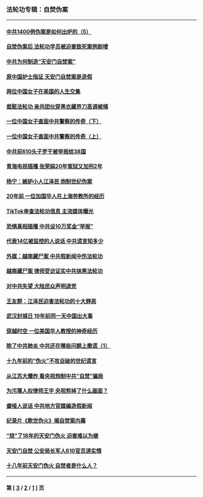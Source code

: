 ### 法轮功专辑：自焚伪案
---
#### [中共1400例伪案是如何出炉的（5）](../../pages/nf5562/n13226831.md?03300430) 
#### [自焚伪案后 法轮功学员被迫害致死案例剧增](../../pages/nf5562/n13190600.md?03300430) 
#### [中共为何制造“天安门自焚案”](../../pages/nf5562/n13183270.md?03300430) 
#### [原中国护士指证 天安门自焚案是造假](../../pages/nf5562/n13172289.md?03300430) 
#### [两位中国女子在美国的人生交集](../../pages/nf5562/n13156138.md?03300430) 
#### [栽赃法轮功 亲共团伙穿黑衣藏界刀高调被捕](../../pages/nf5562/n13073780.md?03300430) 
#### [一位中国女子直面中共警察的传奇（下）](../../pages/nf5562/n12989706.md?03300430) 
#### [一位中国女子直面中共警察的传奇（上）](../../pages/nf5562/n12985072.md?03300430) 
#### [中共前610头子罗干被举报给38国](../../pages/nf5562/n12975419.md?03300430) 
#### [青海电视插播 张荣娟20年冤狱又加刑2年](../../pages/nf5562/n12738166.md?03300430) 
#### [杨宁：嫉妒小人江泽民 炮制世纪伪案](../../pages/nf5562/n12724108.md?03300430) 
#### [20年前 一位加国华人在上海劳教所的经历](../../pages/nf5562/n12707932.md?03300430) 
#### [TikTok审查法轮功信息 主流媒体曝光](../../pages/nf5562/n12362336.md?03300430) 
#### [恐惧真相插播 中共设10万奖金“举报”](../../pages/nf5562/n12306396.md?03300430) 
#### [代表14亿被监控的人说话 中共谎言知多少](../../pages/nf5562/n12297484.md?03300430) 
#### [外媒：越南藏尸案 中共假新闻中伤法轮功](../../pages/nf5562/n12264411.md?03300430) 
#### [越南藏尸案 律师受访证实中共抹黑法轮功](../../pages/nf5562/n12261878.md?03300430) 
#### [对中共失望 大陆民众声明退党](../../pages/nf5562/n12187315.md?03300430) 
#### [王友群：江泽民迫害法轮功的十大罪恶](../../pages/nf5562/n12169074.md?03300430) 
#### [武汉封城日 19年前同一天中国出大事](../../pages/nf5562/n12150901.md?03300430) 
#### [穿越时空  一位美国华人教授的神奇经历](../../pages/nf5562/n12097460.md?03300430) 
#### [除了中共肺炎 中共还在哪些问题上撒谎（1）](../../pages/nf5562/n11955770.md?03300430) 
#### [十九年前的“伪火”不攻自破的世纪谎言](../../pages/nf5562/n11813238.md?03300430) 
#### [从江苏大爆炸 看央视炮制中共“自焚”骗局](../../pages/nf5562/n11140275.md?03300430) 
#### [为污蔑人权律师王宇 央视剪掉了什么画面？](../../pages/nf5562/n11130142.md?03300430) 
#### [聋哑人说话 中共地方官媒编造假新闻](../../pages/nf5562/n11006067.md?03300430) 
#### [纪录片《欺世伪火》揭自焚案内幕](../../pages/nf5562/n11002664.md?03300430) 
#### [“烧”了18年的天安门伪火 迫害难以为继](../../pages/nf5562/n10996660.md?03300430) 
#### [天安门自焚 公安局长军人610官员道实情](../../pages/nf5562/n10997098.md?03300430) 
#### [十八年前天安门伪火 自焚者是什么人？](../../pages/nf5562/n10996556.md?03300430) 

---
#### 第 [ [3](./3.md?03300430) / [2](./2.md?03300430) / [1](./1.md?03300430) ] 页
